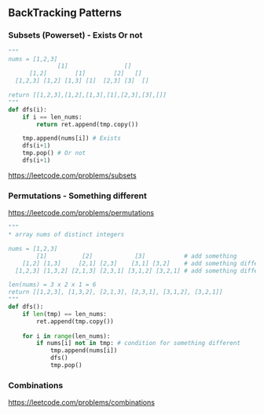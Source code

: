 ## BackTracking Patterns
### Subsets (Powerset) - Exists Or not
```python
"""
nums = [1,2,3]
              [1]                []
      [1,2]        [1]        [2]   []
  [1,2,3] [1,2] [1,3] [1]  [2,3] [3]  []

return [[1,2,3],[1,2],[1,3],[1],[2,3],[3],[]]
"""
def dfs(i):
    if i == len_nums:
        return ret.append(tmp.copy())

    tmp.append(nums[i]) # Exists
    dfs(i+1) 
    tmp.pop() # Or not
    dfs(i+1)  
```
https://leetcode.com/problems/subsets

### Permutations - Something different
https://leetcode.com/problems/permutations
```python
"""
* array nums of distinct integers

nums = [1,2,3]
        [1]          [2]            [3]           # add something
    [1,2] [1,3]     [2,1] [2,3]    [3,1] [3,2]    # add something different
  [1,2,3] [1,3,2] [2,1,3] [2,3,1] [3,1,2] [3,2,1] # add something different

len(nums) = 3 x 2 x 1 = 6
return [[1,2,3], [1,3,2], [2,1,3], [2,3,1], [3,1,2], [3,2,1]]
"""
def dfs():
    if len(tmp) == len_nums:
        ret.append(tmp.copy())
    
    for i in range(len_nums):
        if nums[i] not in tmp: # condition for something different
            tmp.append(nums[i])
            dfs()
            tmp.pop()
```

### Combinations
https://leetcode.com/problems/combinations
